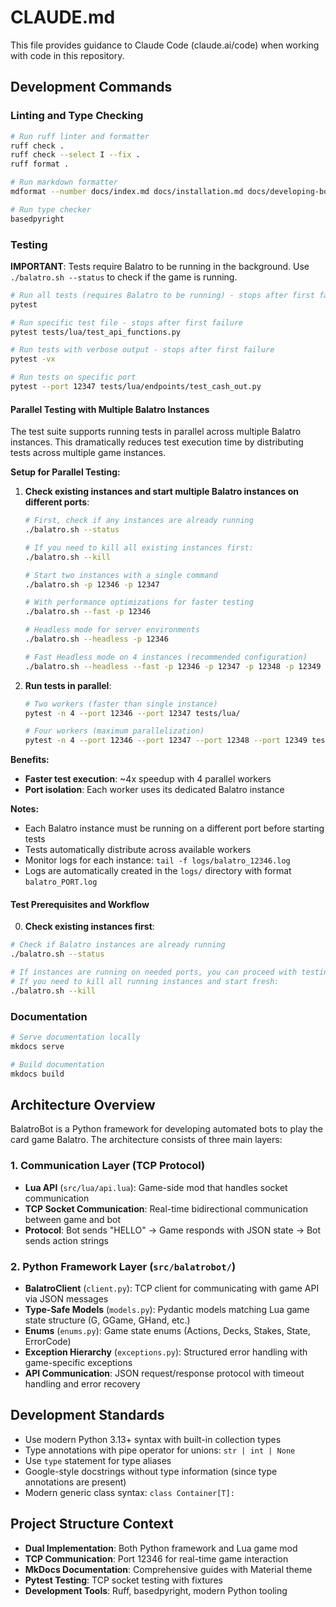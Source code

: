# CLAUDE.md

This file provides guidance to Claude Code (claude.ai/code) when working with code in this repository.

## Development Commands

### Linting and Type Checking

```bash
# Run ruff linter and formatter
ruff check .
ruff check --select I --fix .
ruff format .

# Run markdown formatter
mdformat --number docs/index.md docs/installation.md docs/developing-bots.md docs/protocol-api.md docs/contributing.md README.md

# Run type checker
basedpyright
```

### Testing

**IMPORTANT**: Tests require Balatro to be running in the background. Use `./balatro.sh --status` to check if the game is running.

```bash
# Run all tests (requires Balatro to be running) - stops after first failure
pytest

# Run specific test file - stops after first failure
pytest tests/lua/test_api_functions.py

# Run tests with verbose output - stops after first failure
pytest -vx

# Run tests on specific port
pytest --port 12347 tests/lua/endpoints/test_cash_out.py
```

#### Parallel Testing with Multiple Balatro Instances

The test suite supports running tests in parallel across multiple Balatro instances. This dramatically reduces test execution time by distributing tests across multiple game instances.

**Setup for Parallel Testing:**

1. **Check existing instances and start multiple Balatro instances on different ports**:

    ```bash
    # First, check if any instances are already running
    ./balatro.sh --status

    # If you need to kill all existing instances first:
    ./balatro.sh --kill
    ```

    ```bash
    # Start two instances with a single command
    ./balatro.sh -p 12346 -p 12347

    # With performance optimizations for faster testing
    ./balatro.sh --fast -p 12346

    # Headless mode for server environments
    ./balatro.sh --headless -p 12346

    # Fast Headless mode on 4 instances (recommended configuration)
    ./balatro.sh --headless --fast -p 12346 -p 12347 -p 12348 -p 12349
    ```

2. **Run tests in parallel**:

    ```bash
    # Two workers (faster than single instance)
    pytest -n 4 --port 12346 --port 12347 tests/lua/

    # Four workers (maximum parallelization)
    pytest -n 4 --port 12346 --port 12347 --port 12348 --port 12349 tests/lua/
    ```

**Benefits:**

- **Faster test execution**: ~4x speedup with 4 parallel workers
- **Port isolation**: Each worker uses its dedicated Balatro instance

**Notes:**

- Each Balatro instance must be running on a different port before starting tests
- Tests automatically distribute across available workers
- Monitor logs for each instance: `tail -f logs/balatro_12346.log`
- Logs are automatically created in the `logs/` directory with format `balatro_PORT.log`

#### Test Prerequisites and Workflow

0. **Check existing instances first**:

```bash
# Check if Balatro instances are already running
./balatro.sh --status

# If instances are running on needed ports, you can proceed with testing
# If you need to kill all running instances and start fresh:
./balatro.sh --kill
```

### Documentation

```bash
# Serve documentation locally
mkdocs serve

# Build documentation
mkdocs build
```

## Architecture Overview

BalatroBot is a Python framework for developing automated bots to play the card game Balatro. The architecture consists of three main layers:

### 1. Communication Layer (TCP Protocol)

- **Lua API** (`src/lua/api.lua`): Game-side mod that handles socket communication
- **TCP Socket Communication**: Real-time bidirectional communication between game and bot
- **Protocol**: Bot sends "HELLO" → Game responds with JSON state → Bot sends action strings

### 2. Python Framework Layer (`src/balatrobot/`)

- **BalatroClient** (`client.py`): TCP client for communicating with game API via JSON messages
- **Type-Safe Models** (`models.py`): Pydantic models matching Lua game state structure (G, GGame, GHand, etc.)
- **Enums** (`enums.py`): Game state enums (Actions, Decks, Stakes, State, ErrorCode)
- **Exception Hierarchy** (`exceptions.py`): Structured error handling with game-specific exceptions
- **API Communication**: JSON request/response protocol with timeout handling and error recovery

## Development Standards

- Use modern Python 3.13+ syntax with built-in collection types
- Type annotations with pipe operator for unions: `str | int | None`
- Use `type` statement for type aliases
- Google-style docstrings without type information (since type annotations are present)
- Modern generic class syntax: `class Container[T]:`

## Project Structure Context

- **Dual Implementation**: Both Python framework and Lua game mod
- **TCP Communication**: Port 12346 for real-time game interaction
- **MkDocs Documentation**: Comprehensive guides with Material theme
- **Pytest Testing**: TCP socket testing with fixtures
- **Development Tools**: Ruff, basedpyright, modern Python tooling
